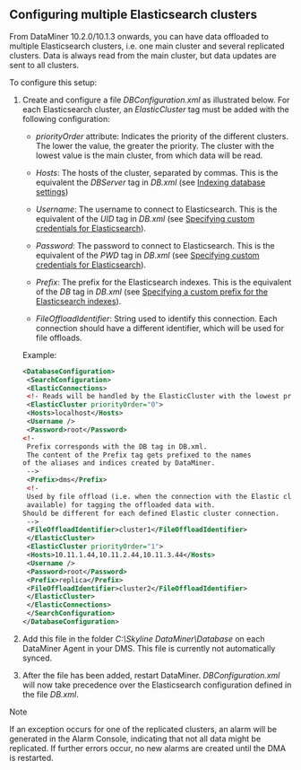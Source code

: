 ## Configuring multiple Elasticsearch clusters

From DataMiner 10.2.0/10.1.3 onwards, you can have data offloaded to multiple Elasticsearch clusters, i.e. one main cluster and several replicated clusters. Data is always read from the main cluster, but data updates are sent to all clusters.

To configure this setup:

1. Create and configure a file *DBConfiguration.xml* as illustrated below. For each Elasticsearch cluster, an *ElasticCluster* tag must be added with the following configuration:

    - *priorityOrder* attribute: Indicates the priority of the different clusters. The lower the value, the greater the priority. The cluster with the lowest value is the main cluster, from which data will be read.

    - *Hosts*: The hosts of the cluster, separated by commas. This is the equivalent the *DBServer* tag in *DB.xml* (see [Indexing database settings](../../part_7/SkylineDataminerFolder/DB_xml.md#indexing-database-settings))

    - *Username*: The username to connect to Elasticsearch. This is the equivalent of the *UID* tag in *DB.xml* (see [Specifying custom credentials for Elasticsearch](../../part_7/SkylineDataminerFolder/DB_xml.md#specifying-custom-credentials-for-elasticsearch)).

    - *Password*: The password to connect to Elasticsearch. This is the equivalent of the *PWD* tag in *DB.xml* (see [Specifying custom credentials for Elasticsearch](../../part_7/SkylineDataminerFolder/DB_xml.md#specifying-custom-credentials-for-elasticsearch)).

    - *Prefix*: The prefix for the Elasticsearch indexes. This is the equivalent of the *DB* tag in *DB.xml* (see [Specifying a custom prefix for the Elasticsearch indexes](../../part_7/SkylineDataminerFolder/DB_xml.md#specifying-a-custom-prefix-for-the-elasticsearch-indexes)).

    - *FileOffloadIdentifier*: String used to identify this connection. Each connection should have a different identifier, which will be used for file offloads.

    Example:

    ```xml
    <DatabaseConfiguration>
     <SearchConfiguration>
     <ElasticConnections>
     <!- Reads will be handled by the ElasticCluster with the lowest priorityOrder -->
     <ElasticCluster priorityOrder="0">
     <Hosts>localhost</Hosts>
     <Username />
     <Password>root</Password>
    <!-
     Prefix corresponds with the DB tag in DB.xml.
     The content of the Prefix tag gets prefixed to the names
    of the aliases and indices created by DataMiner.
     -->
     <Prefix>dms</Prefix>
     <!-
     Used by file offload (i.e. when the connection with the Elastic cluster is not
     available) for tagging the offloaded data with.
    Should be different for each defined Elastic cluster connection.
     -->
     <FileOffloadIdentifier>cluster1</FileOffloadIdentifier>
     </ElasticCluster>
     <ElasticCluster priorityOrder="1">
     <Hosts>10.11.1.44,10.11.2.44,10.11.3.44</Hosts>
     <Username />
     <Password>root</Password>
     <Prefix>replica</Prefix>
     <FileOffloadIdentifier>cluster2</FileOffloadIdentifier>
     </ElasticCluster>
     </ElasticConnections>
     </SearchConfiguration>
    </DatabaseConfiguration>
    ```

2. Add this file in the folder *C:\\Skyline DataMiner\\Database* on each DataMiner Agent in your DMS. This file is currently not automatically synced.

3. After the file has been added, restart DataMiner. *DBConfiguration.xml* will now take precedence over the Elasticsearch configuration defined in the file *DB.xml*.

> [!NOTE]
> If an exception occurs for one of the replicated clusters, an alarm will be generated in the Alarm Console, indicating that not all data might be replicated. If further errors occur, no new alarms are created until the DMA is restarted.
>
